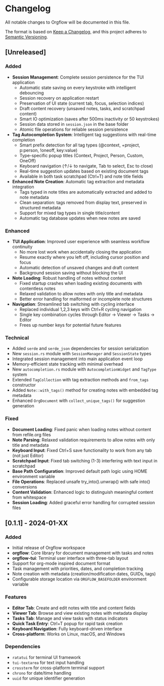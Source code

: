 # Changelog

All notable changes to Orgflow will be documented in this file.

The format is based on [Keep a Changelog](https://keepachangelog.com/en/1.0.0/),
and this project adheres to [Semantic Versioning](https://semver.org/spec/v2.0.0.html).

## [Unreleased]

### Added
- **Session Management**: Complete session persistence for the TUI application
  - Automatic state saving on every keystroke with intelligent debouncing
  - Session recovery on application restart
  - Preservation of UI state (current tab, focus, selection indices)
  - Draft content recovery (unsaved notes, tasks, and scratchpad content)
  - Smart IO optimization (saves after 500ms inactivity or 50 keystrokes)
  - Session data stored in `session.json` in the base folder
  - Atomic file operations for reliable session persistence
- **Tag Autocompletion System**: Intelligent tag suggestions with real-time completion
  - Smart prefix detection for all tag types (@context, +project, p:person, !oneoff, key:value)
  - Type-specific popup titles (Context, Project, Person, Custom, OneOff)
  - Keyboard navigation (↑/↓ to navigate, Tab to select, Esc to close)
  - Real-time suggestion updates based on existing document tags
  - Available in both task scratchpad (Ctrl+T) and note title fields
- **Enhanced Note Creation**: Automatic tag extraction and metadata integration
  - Tags typed in note titles are automatically extracted and added to note metadata
  - Clean separation: tags removed from display text, preserved in structured metadata
  - Support for mixed tag types in single title/content
  - Automatic tag database updates when new notes are saved

### Enhanced
- **TUI Application**: Improved user experience with seamless workflow continuity
  - No more lost work when accidentally closing the application
  - Resume exactly where you left off, including cursor position and focus
  - Automatic detection of unsaved changes and draft content
  - Background session saving without blocking the UI
- **Note Loading**: Robust handling of notes without content
  - Fixed startup crashes when loading existing documents with contentless notes
  - Relaxed validation to allow notes with only title and metadata
  - Better error handling for malformed or incomplete note structures
- **Navigation**: Streamlined tab switching with cycling interface
  - Replaced individual 1,2,3 keys with Ctrl+R cycling navigation
  - Single key combination cycles through Editor → Viewer → Tasks → Editor
  - Frees up number keys for potential future features

### Technical
- Added `serde` and `serde_json` dependencies for session serialization
- New `session.rs` module with `SessionManager` and `SessionState` types
- Integrated session management into main application event loop
- Memory-efficient state tracking with minimal overhead
- New `autocompletion.rs` module with `AutocompletionWidget` and `TagType` system
- Extended `TagCollection` with tag extraction methods and `from_tags` constructor
- Added `Note::with_tags()` method for creating notes with embedded tag metadata
- Enhanced `OrgDocument` with `collect_unique_tags()` for suggestion generation

### Fixed
- **Document Loading**: Fixed panic when loading notes without content from refile.org files
- **Note Parsing**: Relaxed validation requirements to allow notes with only title and metadata
- **Keyboard Input**: Fixed Ctrl+S save functionality to work from any tab (not just Editor)
- **Scratchpad Input**: Fixed tab switching (1-3) interfering with text input in scratchpad
- **Base Path Configuration**: Improved default path logic using HOME environment variable
- **File Operations**: Replaced unsafe try_into().unwrap() with safe into() conversions
- **Content Validation**: Enhanced logic to distinguish meaningful content from whitespace
- **Session Loading**: Added graceful error handling for corrupted session files

## [0.1.1] - 2024-01-XX

### Added
- Initial release of Orgflow workspace
- **orgflow**: Core library for document management with tasks and notes
- **orgflow-tui**: Terminal user interface with three-tab layout
- Support for org-mode inspired document format
- Task management with priorities, dates, and completion tracking
- Note creation with metadata (creation/modification dates, GUIDs, tags)
- Configurable storage location via `ORGFLOW_BASEFOLDER` environment variable

### Features
- **Editor Tab**: Create and edit notes with title and content fields
- **Viewer Tab**: Browse and view existing notes with metadata display
- **Tasks Tab**: Manage and view tasks with status indicators
- **Quick Task Entry**: Ctrl+T popup for rapid task creation
- **Keyboard Navigation**: Fully keyboard-driven interface
- **Cross-platform**: Works on Linux, macOS, and Windows

### Dependencies
- `ratatui` for terminal UI framework
- `tui-textarea` for text input handling
- `crossterm` for cross-platform terminal support
- `chrono` for date/time handling
- `uuid` for unique identifier generation